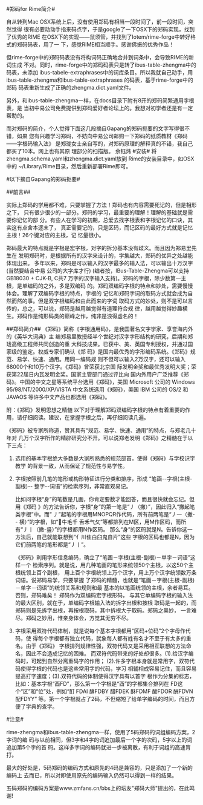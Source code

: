 #郑码for Rime简介#

自从转到Mac OSX系统上后，没有使用郑码有相当一段时间了，前一段时间，突然觉得
很有必要动动手指来码点字，于是google了一下OSX下的郑码实现，找到了优秀的RIME
在OSX下的实现——鼠须管，并找到了lotem/rime-forge中转好格式的郑码码表，用了一
下，感觉RIME相当顺手。感谢佛振的优秀作品！

但rime-forge中的郑码码表没有将构词码正确地合并到词条中，会导致RIME的新词生成
不对。同时，rime-forge中的郑码码表只是转了ibus-table-zhengma中的码表，未添加
ibus-tabele-extraphrases中的词库条目。所以我就自己动手，用
 ibus-table-zhengma和ibus-table-extraphrases 的码表，基于rime-forge中的郑码
码表重新生成了正确的zhengma.dict.yaml文件。

另外，和ibus-table-zhengma一样，在docs目录下附有8开的郑码简繁通用字根表，是
当初中易公司免费提供到郑码爱好者论坛上的。我想对初学者还是有一定帮助的。

而对郑码的简介，个人觉得下面这几段摘自Gapang的郑码扼要的文字写得很不错，如果
您有兴趣学习郑码，不妨向中易公司邮购一下郑码的纸质教材《郑码——字根码输入法》
是郑珑女士亲自写的，对郑码原理的解释真的不错，我自己都买了10本。网上也有其原
理部分的扫描版。
                                          余钰炜
#安装#
将zhengma.schema.yaml和zhengma.dict.yaml放到 Rime的安装目录中，如OSX中的
~/Library/Rime目录，然后重新部署Rime即可。


#以下摘自Gapang的郑码扼要#

##前言##

实际上郑码的学用都不难，只要掌握了方法！郑码也有内容需要死记的，但是相形之下，
只有很少很少的一部分。郑码的学习，最重要的理解！理解的基础就是需要你记忆的部
分。有些人在学习的初期，总爱去找字根表和字根记忆的口诀，其实这有点舍本逐末了，
真正需要记的，只是区码，而记区码的最好方式就是记忆主根！26个键对应的主根，记
忆量很小。

郑码最大的特点就是字根是宏字根，对字的拆分基本没有歧义。而且因为郑易里先生在
发明郑码时，是根据所有的汉字来设计的，字集越大，郑码的优异之处越能体现出来。
多年以来，郑码是可以输入的汉字最多的输入法，可以输出十万汉字 (当然要结合中易
公司的大字库才行) (编者按，IBus-Table-Zhengma可以支持 GB18030 + CJK-B, C共7
万字的汉字输入支持)。郑码的字根，除少数第一主根，是单编码的之外，多是双编码
的。郑码双编码字根的特点和妙处，需要慢慢体会。理解了双编码字根的特点，字根的
记忆和郑码字词的取码方式就会成为自然而然的事。但是双字根编码和由此而来的字词
取码方式的妙处，则不是可以言传的，总之，可以说，郑码是越用越觉得有道理符合规
律，越用越觉得妙趣横生。郑码作是纯形码类的巅峰之作，纯非是浪得虚名的！

##郑码简介##
《郑码》简称《字根通用码》，是我国著名文字学家、享誉海内外的《英华大词典》主
编郑易里教授经半个世纪对汉字字形结构的研究，后期和郑珑高级工程师共同创造的重
大科技成果。已获中、美、英国专利授权，并通过国家级的鉴定。权威专家们确认《郑
码》是国内最优秀的字形编码系统。《郑码》规范、易学、快速、通用。用同一编码规
则不但可以输入2万汉字，还可以输入 68000个和10万个汉字。《郑码》曾荣获北京国
际发明金奖和最优秀发明大奖；荣获第22届日内瓦发明金奖。国家主管部门通过评比向
国内外用户广泛推荐《郑码》。中国的中文之星等系统平台选用《郑码》，美国
 Microsoft 公司的 Windows 95/98/NT/2000/XP/VISTA 中文系统选用《郑码》，美国
 IBM 公司的 OS/2 和 JAVAOS 等许多中文产品也都选用《郑码》。
 
附：《郑码》发明思想之精髄 以下对于理解郑码双编码字根的特点有着重要的作
用，请仔细阅读。建议，在掌握字根之后，再仔细阅读几遍。

《郑码》被专家所称道，赞其具有“规范、易学、快速、通用”的特点，与郑老几十年对
几万个汉字所作的精辟研究分不开。可以说郑老发明《郑码》之精髄在于以下三点： 

1.  选用的基本字根绝大多数是大家所熟悉的规范部首，使得《郑码》与学校识字教学
    的背景一致，从而保证了规范性与易学性。

2.  字根按照前几笔的笔形或构形特征进行分类和排序，形成 “笔画--字根(主根-副根)--
    整字--词语”的检索序列，非常直观易记。

    比如问字根“身”的笔数是几画，你肯定要数才能回答，而且很快就会忘记。但用《郑码
    》的方法告诉你，字根“身”的第一笔是“丿（撇）”，因此归入“撇起笔类字根”中。而“
    丿”起笔的字根用MNOPQR作代码，所有前两笔是“丿一（撇-- 横）”的字根，如“牛毛千
    舌禾气攵”等都排列在M区，用M作区码，而所有“丿丨（撇-竖）”的字根都用N作区码。
    那么“身”的区码就是N。告诉你这一方法后，自己就能联想到“亻川隹白臼鬼自片”这些
    字根的区码也都是N，因为它们前两笔的笔形都是“丿丨”。

    《郑码》利用字形信息编码，确立了“笔画－字根(主根-副根)－单字－词语”这样一个
    检索序列。就是说，用几种笔画的笔形来统领50个主根，以这50个主根统领上百个副根，
    用上百个字根统领上万个汉字，用上万个汉字统领数万条词语。说郑码易学，只要掌握
    了郑码的精髓，也就是“笔画－字根(主根-副根) －单字－词语”的统领关系和规则和最
    基本的以笔画统领的主根，余者易耳。否则，郑码难矣！ 郑码作为双编码宏字根形码，
    与其它单编码字根的输入法的最大区别，就在于，单编码字根输入法的拆字出根和按根
    取码是一起的，而郑码则是先拆字出根，再按根取码，其中拆根大于取码。郑码之奥妙，
    一言难尽。郑码之妙用，惟亲身体会，方觉其无穷不尽。

3.  字根采用双符代码体制，就是说每个基本字根都用“区码+位码”2个字母作代码，使
    得每个字根都有独立代码，就象每人都有姓有名才不至于有太多的重名。由于《郑码》
    字根排列规律性强，双符代码又是采用相互联想的方法命名，因此不会造成记忆的困难。
    而双符代码带来的好处却很多。(1).给汉字编码时，可起到自然分离重码字的作用；
    (2).许多字根本身就是常用字，双符代码使得字根的代码也是这些常用字的代码，学习
    相辅相成容易记住，而且容易提高打字速度；(3).双符代码的体制使得汉字具有以首字
    根作为分集的标志，比如：基本字根“酉FD”，那么第一个字根是“酉”的字都集合排列在
    FD这个“区”和“位”处，例如“酊 FDAI 酵FDBY 醋FDEK 酥FDMF 酸FDOR 酬FDVN 配FDYY”
    等。第一个字根就占了2码，不但缩短了给单字编码的时间，而且方便了字典的查字。

#注意#

rime-zhengma和ibus-table-zhengma一样，使用了5码郑码的词组编码方案，2字词的编
码与以前相同，但3字和4字的词追加最后一个字的次码，5字以上的词追加第5个字的首
码。这样多字词的编码就进一步被离散，有利于词组的高速肓打。

最大的好处是，5码郑码的编码方式和原先的4码是兼容的，只是添加了一个新的编码上
去而已，所以对即使用原先的编码输入仍然可以得到一样的结果。

五码郑码的编码方案是www.zmfans.cn/bbs上的坛友"郑码大师"提出的，在此鸣谢!
